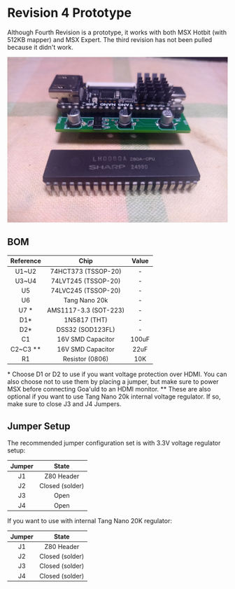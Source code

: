 # Revision 4 Prototype

Although Fourth Revision is a prototype, it works with both MSX Hotbit (with 512KB mapper) and MSX Expert. The third revision has not been pulled because it didn't work.

![](./image/IMG_20240824_114309792.jpg)

## BOM

| Reference | Chip | Value |
|:-----:|:-----:|:-----:|
| U1~U2 | 74HCT373 (TSSOP-20) | - |
| U3~U4 | 74LVT245 (TSSOP-20) | - |
| U5 | 74LVC245 (TSSOP-20) | - |
| U6 | Tang Nano 20k | - |
| U7 * | AMS1117-3.3 (SOT-223) | - |
| D1* | 1N5817 (THT) | - |
| D2* | DSS32 (SOD123FL) | - |
| C1 | 16V SMD Capacitor | 100uF |
| C2~C3 ** | 16V SMD Capacitor | 22uF |
| R1 | Resistor (0806) | 10K |

\* Choose D1 or D2 to use if you want voltage protection over HDMI. You can also choose not to use them by placing a jumper, but make sure to power MSX before connecting Goa'uld to an HDMI monitor.
\*\* These are also optional if you want to use Tang Nano 20k internal voltage regulator. If so, make sure to close J3 and J4 Jumpers.

## Jumper Setup

The recommended jumper configuration set is with 3.3V voltage regulator setup:

|Jumper | State |
|:-----:|:-----:|
| J1 | Z80 Header |
| J2 | Closed (solder) |
| J3 | Open |
| J4 | Open |

If you want to use with internal Tang Nano 20K regulator:

|Jumper | State |
|:-----:|:-----:|
| J1 | Z80 Header |
| J2 | Closed (solder) |
| J3 | Closed (solder) |
| J4 | Closed (solder) |
